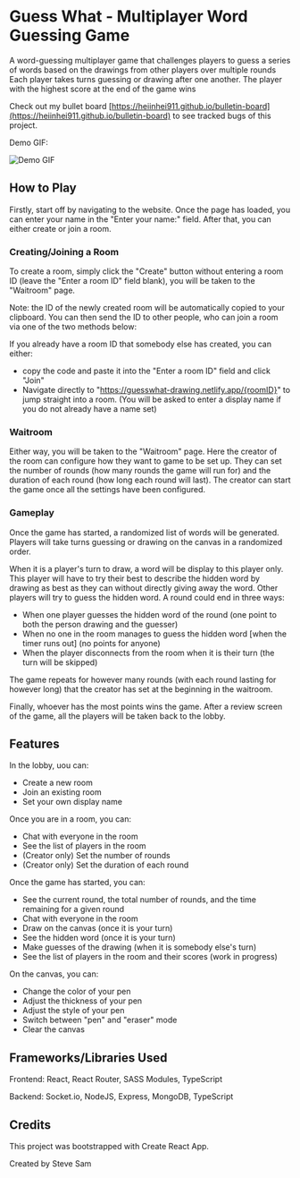 # Guess What - Multiplayer Word Guessing Game

A word-guessing multiplayer game that challenges players to guess a series of words based on the drawings from other players over multiple rounds
Each player takes turns guessing or drawing after one another. The player with the highest score at the end of the game wins

Check out my bullet board [https://heiinhei911.github.io/bulletin-board](https://heiinhei911.github.io/bulletin-board) to see tracked bugs of this project.

Demo GIF:

![Demo GIF](./client/assets/demo.gif)

## How to Play

Firstly, start off by navigating to the website. Once the page has loaded, you can enter your name in the "Enter your name:" field. After that, you can either create or join a room.

### Creating/Joining a Room

To create a room, simply click the "Create" button without entering a room ID (leave the "Enter a room ID" field blank), you will be taken to the "Waitroom" page.

Note: the ID of the newly created room will be automatically copied to your clipboard. You can then send the ID to other people, who can join a room via one of the two methods below:

If you already have a room ID that somebody else has created, you can either:

- copy the code and paste it into the "Enter a room ID" field and click "Join"
- Navigate directly to "https://guesswhat-drawing.netlify.app/{roomID}" to jump straight into a room. (You will be asked to enter a display name if you do not already have a name set)

### Waitroom

Either way, you will be taken to the "Waitroom" page. Here the creator of the room can configure how they want to game to be set up. They can set the number of rounds (how many rounds the game will run for) and the duration of each round (how long each round will last). The creator can start the game once all the settings have been configured.

### Gameplay

Once the game has started, a randomized list of words will be generated. Players will take turns guessing or drawing on the canvas in a randomized order.

When it is a player's turn to draw, a word will be display to this player only. This player will have to try their best to describe the hidden word by drawing as best as they can without directly giving away the word. Other players will try to guess the hidden word. A round could end in three ways:

- When one player guesses the hidden word of the round (one point to both the person drawing and the guesser)
- When no one in the room manages to guess the hidden word [when the timer runs out] (no points for anyone)
- When the player disconnects from the room when it is their turn (the turn will be skipped)

The game repeats for however many rounds \(with each round lasting for however long\) that the creator has set at the beginning in the waitroom.

Finally, whoever has the most points wins the game. After a review screen of the game, all the players will be taken back to the lobby.

## Features

In the lobby, uou can:

- Create a new room
- Join an existing room
- Set your own display name

Once you are in a room, you can:

- Chat with everyone in the room
- See the list of players in the room
- (Creator only) Set the number of rounds
- (Creator only) Set the duration of each round

Once the game has started, you can:

- See the current round, the total number of rounds, and the time remaining for a given round
- Chat with everyone in the room
- Draw on the canvas (once it is your turn)
- See the hidden word (once it is your turn)
- Make guesses of the drawing (when it is somebody else's turn)
- See the list of players in the room and their scores (work in progress)

On the canvas, you can:

- Change the color of your pen
- Adjust the thickness of your pen
- Adjust the style of your pen
- Switch between "pen" and "eraser" mode
- Clear the canvas

## Frameworks/Libraries Used

Frontend: React, React Router, SASS Modules, TypeScript

Backend: Socket.io, NodeJS, Express, MongoDB, TypeScript

## Credits

This project was bootstrapped with Create React App.

Created by Steve Sam
